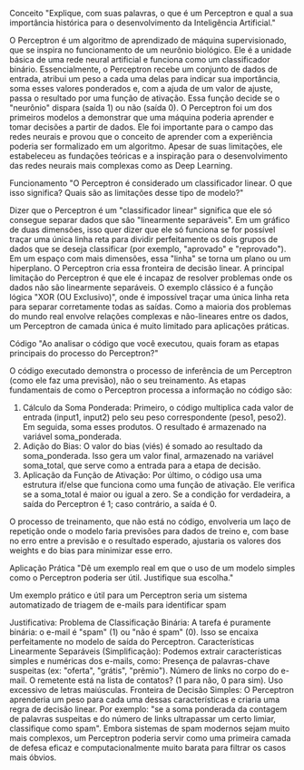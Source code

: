 Conceito
"Explique, com suas palavras, o que é um Perceptron e qual a sua importância histórica para o desenvolvimento da Inteligência Artificial."

O Perceptron é um algoritmo de aprendizado de máquina supervisionado, que se inspira no funcionamento de um neurônio biológico. Ele é a unidade básica de uma rede neural artificial e funciona como um classificador binário. Essencialmente, o Perceptron recebe um conjunto de dados de entrada, atribui um peso a cada uma delas para indicar sua importância, soma esses valores ponderados e, com a ajuda de um valor de ajuste, passa o resultado por uma função de ativação. Essa função decide se o "neurônio" dispara (saída 1) ou não (saída 0). O Perceptron foi um dos primeiros modelos a demonstrar que uma máquina poderia aprender e tomar decisões a partir de dados. Ele foi importante para o campo das redes neurais e provou que o conceito de aprender com a experiência poderia ser formalizado em um algoritmo. Apesar de suas limitações, ele estabeleceu as fundações teóricas e a inspiração para o desenvolvimento das redes neurais mais complexas como as Deep Learning.

Funcionamento
"O Perceptron é considerado um classificador linear. O que isso significa? Quais são as limitações desse tipo de modelo?"

Dizer que o Perceptron é um "classificador linear" significa que ele só consegue separar dados que são "linearmente separáveis". Em um gráfico de duas dimensões, isso quer dizer que ele só funciona se for possível traçar uma única linha reta para dividir perfeitamente os dois grupos de dados que se deseja classificar (por exemplo, "aprovado" e "reprovado"). Em um espaço com mais dimensões, essa "linha" se torna um plano ou um hiperplano. O Perceptron cria essa fronteira de decisão linear. A principal limitação do Perceptron é que ele é incapaz de resolver problemas onde os dados não são linearmente separáveis. O exemplo clássico é a função lógica "XOR (OU Exclusivo)", onde é impossível traçar uma única linha reta para separar corretamente todas as saídas. Como a maioria dos problemas do mundo real envolve relações complexas e não-lineares entre os dados, um Perceptron de camada única é muito limitado para aplicações práticas.

Código
"Ao analisar o código que você executou, quais foram as etapas principais do processo do Perceptron?"

O código executado demonstra o processo de inferência de um Perceptron (como ele faz uma previsão), não o seu treinamento. As etapas fundamentais de como o Perceptron processa a informação no código são:

1. Cálculo da Soma Ponderada: Primeiro, o código multiplica cada valor de entrada (input1, input2) pelo seu peso correspondente (peso1, peso2). Em seguida, soma esses produtos. O resultado é armazenado na variável soma_ponderada.
2. Adição do Bias: O valor do bias (viés) é somado ao resultado da soma_ponderada. Isso gera um valor final, armazenado na variável soma_total, que serve como a entrada para a etapa de decisão.
3. Aplicação da Função de Ativação: Por último, o código usa uma estrutura if/else que funciona como uma função de ativação. Ele verifica se a soma_total é maior ou igual a zero. Se a condição for verdadeira, a saída do Perceptron é 1; caso contrário, a saída é 0.

O processo de treinamento, que não está no código, envolveria um laço de repetição onde o modelo faria previsões para dados de treino e, com base no erro entre a previsão e o resultado esperado, ajustaria os valores dos weights e do bias para minimizar esse erro.

Aplicação Prática
"Dê um exemplo real em que o uso de um modelo simples como o Perceptron poderia ser útil. Justifique sua escolha."

Um exemplo prático e útil para um Perceptron seria um sistema automatizado de triagem de e-mails para identificar spam

Justificativa:
Problema de Classificação Binária: A tarefa é puramente binária: o e-mail é "spam" (1) ou "não é spam" (0). Isso se encaixa perfeitamente no modelo de saída do Perceptron.
Características Linearmente Separáveis (Simplificação): Podemos extrair características simples e numéricas dos e-mails, como:
Presença de palavras-chave suspeitas (ex: "oferta", "grátis", "prêmio").
Número de links no corpo do e-mail.
O remetente está na lista de contatos? (1 para não, 0 para sim).
Uso excessivo de letras maiúsculas.
Fronteira de Decisão Simples: O Perceptron aprenderia um peso para cada uma dessas características e criaria uma regra de decisão linear. Por exemplo: "se a soma ponderada da contagem de palavras suspeitas e do número de links ultrapassar um certo limiar, classifique como spam". Embora sistemas de spam modernos sejam muito mais complexos, um Perceptron poderia servir como uma primeira camada de defesa eficaz e computacionalmente muito barata para filtrar os casos mais óbvios.
